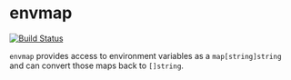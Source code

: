 # envmap

[![Build Status](https://travis-ci.org/yawn/envmap.svg)](https://travis-ci.org/yawn/envmap)

`envmap` provides access to environment variables as a `map[string]string` and can convert those maps back to `[]string`.
